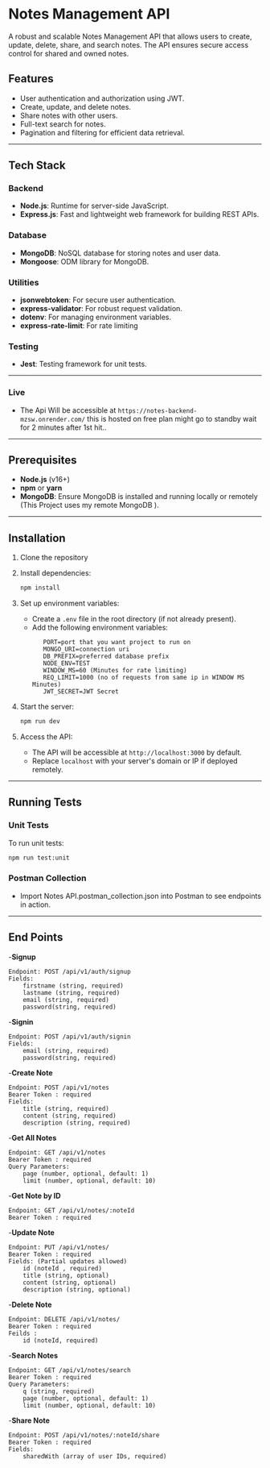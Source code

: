 # Notes Management API

A robust and scalable Notes Management API that allows users to create, update, delete, share, and search notes. The API ensures secure access control for shared and owned notes.

## Features
- User authentication and authorization using JWT.
- Create, update, and delete notes.
- Share notes with other users.
- Full-text search for notes.
- Pagination and filtering for efficient data retrieval.

---

## Tech Stack

### Backend
- **Node.js**: Runtime for server-side JavaScript.
- **Express.js**: Fast and lightweight web framework for building REST APIs.

### Database
- **MongoDB**: NoSQL database for storing notes and user data.
- **Mongoose**: ODM library for MongoDB.

### Utilities
- **jsonwebtoken**: For secure user authentication.
- **express-validator**: For robust request validation.
- **dotenv**: For managing environment variables.
- **express-rate-limit**: For rate limiting

### Testing
- **Jest**: Testing framework for unit tests.

---
### Live 
- The Api Will be accessible at `https://notes-backend-mzsw.onrender.com/` this is hosted on free plan might go to standby wait for 2 minutes after 1st hit..

---

## Prerequisites
- **Node.js** (v16+)
- **npm** or **yarn**
- **MongoDB**: Ensure MongoDB is installed and running locally or remotely (This Project uses my remote MongoDB ).

---

## Installation

1. Clone the repository

2. Install dependencies:
   ```bash
   npm install

3. Set up environment variables:
   - Create a `.env` file in the root directory (if not already present).
   - Add the following environment variables:
     ```
        PORT=port that you want project to run on 
        MONGO_URI=connection uri
        DB_PREFIX=preferred database prefix
        NODE_ENV=TEST
        WINDOW_MS=60 (Minutes for rate limiting)
        REQ_LIMIT=1000 (no of requests from same ip in WINDOW MS Minutes)
        JWT_SECRET=JWT Secret
     ```

4. Start the server:
   ```bash
   npm run dev
5. Access the API:
   - The API will be accessible at `http://localhost:3000` by default.
   - Replace `localhost` with your server's domain or IP if deployed remotely.
   

---

## Running Tests

### Unit Tests
To run unit tests:
```bash
npm run test:unit
```


### Postman Collection 
- Import Notes API.postman_collection.json into Postman to see endpoints in action.

---
## End Points 
-**Signup**

    Endpoint: POST /api/v1/auth/signup
    Fields:
        firstname (string, required)
        lastname (string, required)
        email (string, required)
        password(string, required)

-**Signin**

    Endpoint: POST /api/v1/auth/signin
    Fields:
        email (string, required)
        password(string, required)

-**Create Note**

    Endpoint: POST /api/v1/notes
    Bearer Token : required
    Fields:
        title (string, required)
        content (string, required)
        description (string, required)

-**Get All Notes**

    Endpoint: GET /api/v1/notes
    Bearer Token : required
    Query Parameters:
        page (number, optional, default: 1)
        limit (number, optional, default: 10)

-**Get Note by ID**

    Endpoint: GET /api/v1/notes/:noteId
    Bearer Token : required

-**Update Note**

    Endpoint: PUT /api/v1/notes/
    Bearer Token : required
    Fields: (Partial updates allowed)
        id (noteId , required)
        title (string, optional)
        content (string, optional)
        description (string, optional)

-**Delete Note**

    Endpoint: DELETE /api/v1/notes/
    Bearer Token : required
    Feilds :
        id (noteId, required)

-**Search Notes**

    Endpoint: GET /api/v1/notes/search
    Bearer Token : required
    Query Parameters:
        q (string, required)
        page (number, optional, default: 1)
        limit (number, optional, default: 10)

-**Share Note**

    Endpoint: POST /api/v1/notes/:noteId/share
    Bearer Token : required
    Fields:
        sharedWith (array of user IDs, required)



